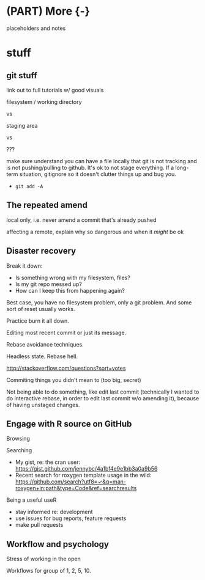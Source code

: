 # (PART) More {-} 

placeholders and notes

# stuff

## git stuff

link out to full tutorials w/ good visuals

filesystem / working directory

vs

staging area

vs

???

make sure understand you can have a file locally that git is not tracking and is not pushing/pulling to github.  It's ok to not stage everything. If a long-term situation, gitignore so it doesn't clutter things up and bug you.

  * `git add -A` 

## The repeated amend

local only, i.e. never amend a commit that's already pushed

affecting a remote, explain why so dangerous and when it *might* be ok

## Disaster recovery

Break it down:

  * Is something wrong with my filesystem, files?
  * Is my git repo messed up?
  * How can I keep this from happening again?
  
Best case, you have no filesystem problem, only a git problem. And some sort of reset usually works.

Practice burn it all down.

Editing most recent commit or just its message.

Rebase avoidance techniques.

Headless state. Rebase hell.

<http://stackoverflow.com/questions?sort=votes>

Commiting things you didn't mean to (too big, secret)

Not being able to do something, like edit last commit (technically I wanted to do interactive rebase, in order to edit last commit w/o amending it), because of having unstaged changes.

## Engage with R source on GitHub

Browsing

Searching

  * My gist, re: the cran user: <https://gist.github.com/jennybc/4a1bf4e9e1bb3a0a9b56>
  * Recent search for roxygen template usage in the wild: <https://github.com/search?utf8=✓&q=man-roxygen+in:path&type=Code&ref=searchresults>

Being a useful useR

  * stay informed re: development
  * use issues for bug reports, feature requests
  * make pull requests
  
## Workflow and psychology

Stress of working in the open

Workflows for group of 1, 2, 5, 10.
